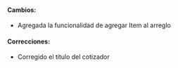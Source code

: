 <h4>Cambios:</h4>  
<ul>   
    <li>Agregada la funcionalidad de agregar Item al arreglo</li>

</ul>

<h4>Correcciones:</h4> 
<ul>
    <li>Corregido el título del cotizador</li>
</ul>

